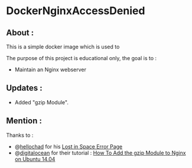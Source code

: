 # DockerNginxAccessDenied

## About : 
This is a simple docker image which is used to 

The purpose of this project is educational only, the goal is to :
- Maintain an Nginx webserver

## Updates : 
 - Added "gzip Module". 
 
## Mention : 

Thanks to : 

- @[hellochad](https://codepen.io/hellochad/) for his [Lost in Space Error Page](https://codepen.io/hellochad/pen/weMpgE)
- @[digitalocean](https://github.com/digitalocean/) for their tutorial : [How To Add the gzip Module to Nginx on Ubuntu 14.04](https://www.digitalocean.com/community/tutorials/how-to-add-the-gzip-module-to-nginx-on-ubuntu-14-04)
